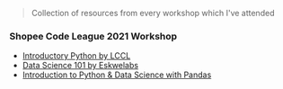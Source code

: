 > Collection of resources from every workshop which I've attended

### Shopee Code League 2021 Workshop
- [Introductory Python by LCCL](https://github.com/jerichosiahaya/machine-learning/tree/main/workshop/LCCL-IntroductoryPython)
- [Data Science 101 by Eskwelabs](https://github.com/jerichosiahaya/machine-learning/tree/main/workshop/Eskwelabs-DataScience101)
- [Introduction to Python & Data Science with Pandas](https://github.com/jerichosiahaya/machine-learning/tree/main/workshop/Coding%20Bee-DataScienceIntroductionWithPandas)
